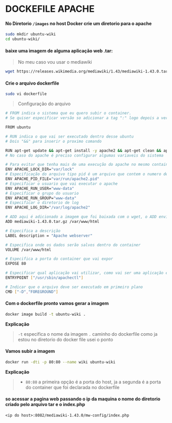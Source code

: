 # DOCKEFILE APACHE

#### No Diretorio `/images` no host Docker crie um diretorio para o apache

```bash
sudo mkdir ubuntu-wiki
cd ubuntu-wiki/
```

#### baixe uma imagem de alguma aplicação web .tar:

> No meu caso vou usar o mediawiki

```bash
wget https://releases.wikimedia.org/mediawiki/1.43/mediawiki-1.43.0.tar.gz
```

#### Crie o arquivo dockerfile

```bash
sudo vi dockerfile
```
> Configuração do arquivo

```bash
# FROM indica o sistema que eu quero subir o container.
# Se quiser especificar versão so adicionar a tag ":" logo depois a versão

FROM ubuntu

# RUN indica o que vai ser executado dentro desse ubuntu
# Dois "&&" para inserir o proximo comando 

RUN apt-get update && apt-get install -y apache2 && apt-get clean && apt-get install -y php php-intl php-mbstring php-apcu php-curl php-mysql php-xml
# No caso do apache é preciso configurar algumas variaveis do sistema 

# Para evitar que tenha mais de uma execução do apache no mesmo container
ENV APACHE_LOCK_DIR="var/lock"
# Especificação do arquivo tipo pid é um arquivo que contem o numero de identificação do processo (pid)
ENV APACHE_PID_FILE="var/run/apache2.pid"
# Especificar o usuario que vai executar o apache
ENV APACHE_RUN_USER="www-data"
# Especificar o grupo do usuario
ENV APACHE_RUN_GROUP="www-data"
# Especificar o diretorio de log
ENV APACHE_LOG_DIR="/var/log/apache2"

# ADD aqui é adicionado a imagem que foi baixada com o wget, o ADD envia o arquivo para o local especificado e descompacta 
ADD mediawiki-1.43.0.tar.gz /var/www/html

# Especifica a descrição
LABEL description = "Apache webserver"

# Especifica onde os dados serão salvos dentro do container 
VOLUME /var/www/html

# Especifica a porta do container que vai expor 
EXPOSE 80

# Especificar qual aplicação vai utilizar, como vai ser uma aplicação executada em primeiro plano usarei o ENTRYPOINT para executar o arquivo do apache
ENTRYPOINT ["/usr/sbin/apachectl"]

# Indicar que o arquivo deve ser executado em primeiro plano
CMD ["-D","FOREGROUND"]
```

#### Com o dockerfile pronto vamos gerar a imagem

```bash
docker image build -t ubuntu-wiki .
```
**Explicação**
> `-t` especifica o nome da imagem
> `.` caminho do dockerfile como ja estou no diretorio do docker file usei o ponto

#### Vamos subir a imagem

```bash
docker run -dti -p 80:80 --name wiki ubuntu-wiki
```
**Explicação**
> - `80:80` a primeira opção é a porta do host, ja a segunda é a porta do container que foi declarada no dockerfile

#### so acessar a pagina web passando o ip da maquina o nome do diretorio criado pelo arquivo tar e o index.php

```
<ip do host>:8082/mediawiki-1.43.0/mw-config/index.php
```

